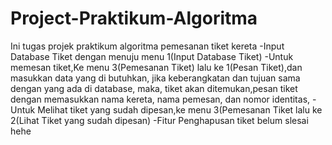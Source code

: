 # Project-Praktikum-Algoritma
Ini tugas projek praktikum algoritma pemesanan tiket kereta
-Input Database Tiket dengan menuju menu 1(Input Database Tiket)
-Untuk memesan tiket,Ke menu 3(Pemesanan Tiket) lalu ke 1(Pesan Tiket),dan masukkan data yang di butuhkan, jika keberangkatan dan tujuan sama dengan yang ada di database, maka, tiket akan ditemukan,pesan tiket dengan memasukkan nama kereta, nama pemesan, dan nomor identitas,
-Untuk Melihat tiket yang sudah dipesan,ke menu 3(Pemesanan Tiket lalu ke 2(Lihat Tiket yang sudah dipesan)
-Fitur Penghapusan tiket belum slesai hehe
